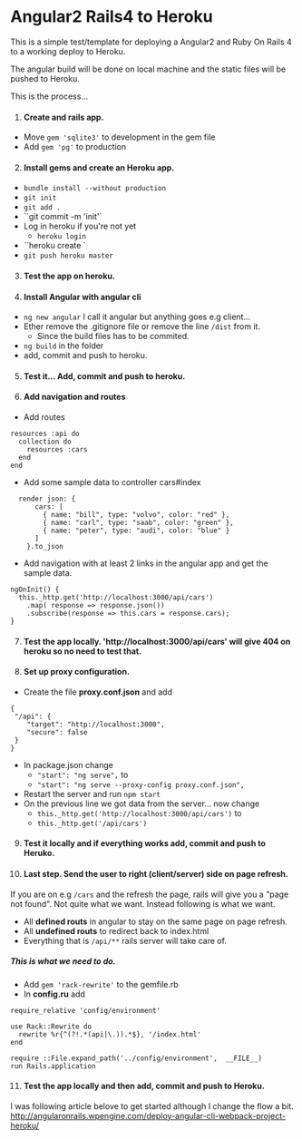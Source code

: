 # Angular2 Rails4 to Heroku

This is a simple test/template for deploying a Angular2 and Ruby On Rails 4 to a working deploy to Heroku.

The angular build will be done on local machine and the static files will be pushed to Heroku.

This is the process...

1. #### Create and rails app.
  - Move ``gem 'sqlite3'`` to development in the gem file
  - Add ``gem 'pg'`` to production

2. #### Install gems and create an Heroku app.
  - ``bundle install --without production``
  - ``git init``
  - ``git add .``
  - ``git commit -m 'init'`
  - Log in heroku if you're not yet
    - ``heroku login``
  - ``heroku create <app-name>`
  - ``git push heroku master``

3. #### Test the app on heroku.

4. #### Install Angular with angular cli
  - ``ng new angular`` I call it angular but anything goes e.g client...
  - Ether remove the .gitignore file or remove the line ``/dist`` from it.
    - Since the build files has to be commited.
  - ``ng build`` in the folder
  - add, commit and push to heroku.

5. #### Test it... Add, commit and push to heroku.

6. #### Add navigation and routes
  - Add routes
  ```
  resources :api do
    collection do
      resources :cars
    end
  end
  ```
  - Add some sample data to controller cars#index

  ```
    render json: {
        cars: [
          { name: "bill", type: "volvo", color: "red" },
          { name: "carl", type: "saab", color: "green" },
          { name: "peter", type: "audi", color: "blue" }
        ]
      }.to_json
  ```

  - Add navigation with at least 2 links in the angular app and get the sample data.
  ```
  ngOnInit() {
    this._http.get('http://localhost:3000/api/cars')
      .map( response => response.json())
      .subscribe(response => this.cars = response.cars);
  }
  ```

7. #### Test the app locally. 'http://localhost:3000/api/cars' will give 404 on heroku so no need to test that.

8. #### Set up proxy configuration.

  - Create the file **proxy.conf.json** and add
  ```
  {
   "/api": {
      "target": "http://localhost:3000",
      "secure": false
   }
  }
  ```
  - In package.json change
    - ``"start": "ng serve",`` to
    - ``"start": "ng serve --proxy-config proxy.conf.json",``
  - Restart the server and run ``npm start``
  - On the previous line we got data from the server... now change
    - ``this._http.get('http://localhost:3000/api/cars')`` to
    - ``this._http.get('/api/cars')``


9. #### Test it locally and if everything works add, commit and push to Heruko.

10. #### Last step. Send the user to right (client/server) side on page refresh.

  If you are on e.g ``/cars`` and the refresh the page, rails will give you a "page not found". Not quite what we want. Instead following is what we want.
  - All **defined routs** in angular to stay on the same page on page refresh.
  - All **undefined routs** to redirect back to index.html
  - Everything that is ``/api/**`` rails server will take care of.

  ##### This is what we need to do.

  - Add ``gem 'rack-rewrite'`` to the gemfile.rb
  - In **config.ru** add
  ```
  require_relative 'config/environment'

  use Rack::Rewrite do
    rewrite %r{^(?!.*(api|\.)).*$}, '/index.html'
  end

  require ::File.expand_path('../config/environment',  __FILE__)
  run Rails.application
  ```


11. #### Test the app locally and then add, commit and push to Heroku.

I was following article belove to get started although I change the flow a bit.
http://angularonrails.wpengine.com/deploy-angular-cli-webpack-project-heroku/

























